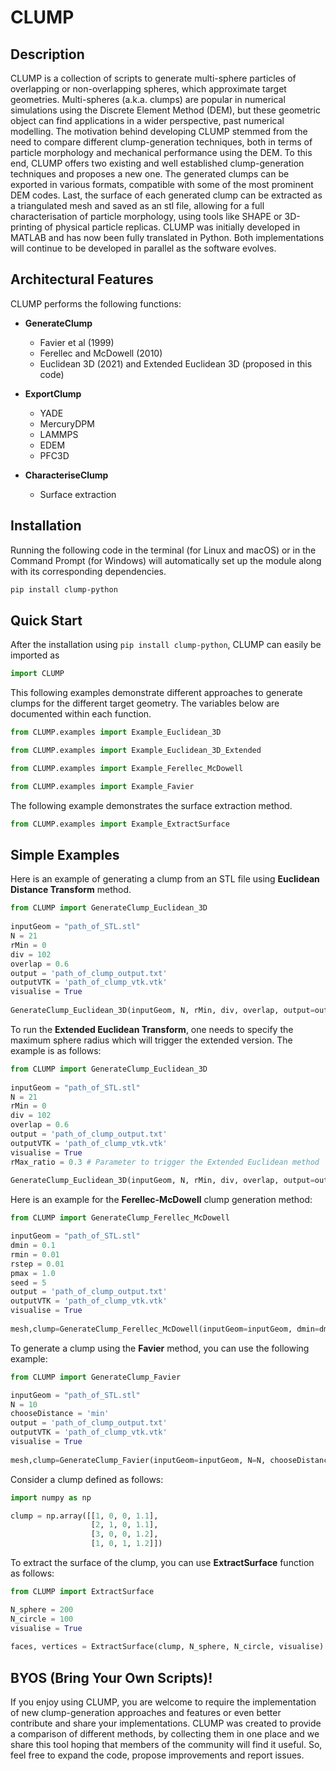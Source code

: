 
# CLUMP

## Description

CLUMP is a collection of scripts to generate multi-sphere particles of overlapping or non-overlapping spheres, which approximate target
geometries. Multi-spheres (a.k.a. clumps) are popular in numerical simulations using the Discrete Element Method (DEM), but these geometric
object can find applications in a wider perspective, past numerical modelling. The motivation behind developing CLUMP stemmed from the need
to compare different clump-generation techniques, both in terms of particle morphology and mechanical performance using the DEM. To this
end, CLUMP offers two existing and well established clump-generation techniques and proposes a new one. The generated clumps can be
exported in various formats, compatible with some of the most prominent DEM codes. Last, the surface of each generated clump can be extracted
as a triangulated mesh and saved as an stl file, allowing for a full characterisation of particle morphology, using tools like SHAPE or 3D-printing of
physical particle replicas. CLUMP was initially developed in MATLAB and has now been fully translated in Python. Both implementations will
continue to be developed in parallel as the software evolves.


## Architectural Features
CLUMP performs the following functions:

- __GenerateClump__
  - Favier et al (1999)
  - Ferellec and McDowell (2010)
  - Euclidean 3D (2021) and Extended Euclidean 3D (proposed in this code)

- __ExportClump__
  - YADE
  - MercuryDPM
  - LAMMPS
  - EDEM
  - PFC3D

- __CharacteriseClump__
  - Surface extraction



## Installation

Running the following code in the terminal (for Linux and macOS) or in the Command Prompt (for Windows) will automatically set up the module along with its corresponding dependencies.

```bash 
pip install clump-python
```


## Quick Start

After the installation using ```pip install clump-python```, CLUMP can easily be imported as

```python
import CLUMP
```

This following examples demonstrate different approaches to generate clumps for the different target geometry. The variables below are documented within each function. 

```python
from CLUMP.examples import Example_Euclidean_3D
```

```python
from CLUMP.examples import Example_Euclidean_3D_Extended
```

```python
from CLUMP.examples import Example_Ferellec_McDowell
```

```python
from CLUMP.examples import Example_Favier
```

The following example demonstrates the surface extraction method.

```python
from CLUMP.examples import Example_ExtractSurface
```

## Simple Examples

Here is an example of generating a clump from an STL file using __Euclidean Distance Transform__ method.

```python
from CLUMP import GenerateClump_Euclidean_3D  
  
inputGeom = "path_of_STL.stl"  
N = 21  
rMin = 0  
div = 102  
overlap = 0.6  
output = 'path_of_clump_output.txt'  
outputVTK = 'path_of_clump_vtk.vtk'  
visualise = True  
  
GenerateClump_Euclidean_3D(inputGeom, N, rMin, div, overlap, output=output, outputVTK=outputVTK, visualise=visualise)
```

To run the __Extended Euclidean Transform__, one needs to specify the maximum sphere radius which will trigger the extended version. The example is as follows:

```python
from CLUMP import GenerateClump_Euclidean_3D  
  
inputGeom = "path_of_STL.stl"  
N = 21  
rMin = 0  
div = 102  
overlap = 0.6  
output = 'path_of_clump_output.txt'  
outputVTK = 'path_of_clump_vtk.vtk'  
visualise = True
rMax_ratio = 0.3 # Parameter to trigger the Extended Euclidean method
  
GenerateClump_Euclidean_3D(inputGeom, N, rMin, div, overlap, output=output, outputVTK=outputVTK, visualise=visualise, rMax_ratio=rMax_ratio)
```

Here is an example for the __Ferellec-McDowell__ clump generation method:

```python
from CLUMP import GenerateClump_Ferellec_McDowell

inputGeom = "path_of_STL.stl"  
dmin = 0.1  
rmin = 0.01  
rstep = 0.01  
pmax = 1.0  
seed = 5  
output = 'path_of_clump_output.txt'  
outputVTK = 'path_of_clump_vtk.vtk'  
visualise = True  
  
mesh,clump=GenerateClump_Ferellec_McDowell(inputGeom=inputGeom, dmin=dmin, rmin=rmin, rstep=rstep, pmax=pmax, seed=seed, output=output, outputVTK=outputVTK, visualise=visualise)
```

To generate a clump using the __Favier__ method, you can use the following example:

```python
from CLUMP import GenerateClump_Favier

inputGeom = "path_of_STL.stl"  
N = 10  
chooseDistance = 'min'  
output = 'path_of_clump_output.txt'  
outputVTK = 'path_of_clump_vtk.vtk'  
visualise = True  
  
mesh,clump=GenerateClump_Favier(inputGeom=inputGeom, N=N, chooseDistance=chooseDistance, output=output, outputVTK=outputVTK, visualise=visualise)
```

Consider a clump defined as follows:

```python
import numpy as np

clump = np.array([[1, 0, 0, 1.1],  
                  [2, 1, 0, 1.1],  
                  [3, 0, 0, 1.2],  
                  [1, 0, 1, 1.2]])
```

To extract the surface of the clump, you can use __ExtractSurface__ function as follows:

```python
from CLUMP import ExtractSurface

N_sphere = 200  
N_circle = 100  
visualise = True  
  
faces, vertices = ExtractSurface(clump, N_sphere, N_circle, visualise)
```

 ## BYOS (Bring Your Own Scripts)!

If you enjoy using CLUMP, you are welcome to require the implementation of new clump-generation approaches and features or even better contribute and share your implementations. CLUMP was created to provide a comparison of different methods, by collecting them in one place and we share this tool hoping that members of the community will find it useful. So, feel free to expand the code, propose improvements and report issues.

